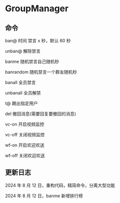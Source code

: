 # GroupManager

## 命令

ban@ 时间 禁言 x 秒，默认 60 秒

unban@ 解除禁言

banme 随机禁言自己随机秒

banrandom 随机禁言一个群友随机秒

banall 全员禁言

unbanall 全员解禁

t@ 踢出指定用户

del 撤回消息(需要回复要撤回的消息)

vc-on 开启视频监控

vc-off 关闭视频监控

wf-on 开启欢迎欢送

wf-off 关闭欢迎欢送

## 更新日志

2024 年 8 月 12 日，重构代码，精简命令，分离大型功能

2024 年 8 月 12 日，banme 新增排行榜
